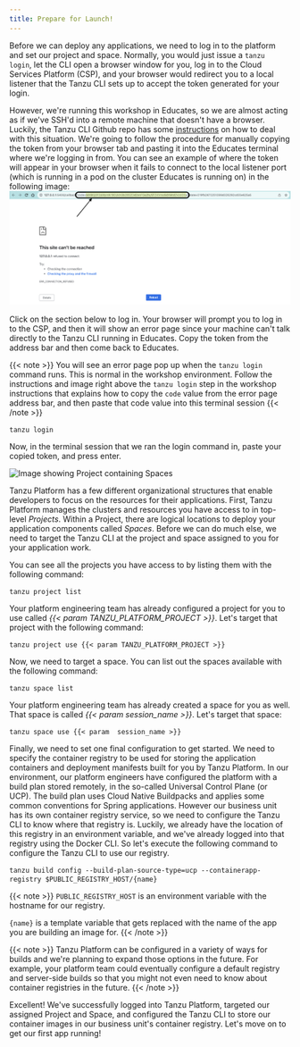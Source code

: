 ```yaml
---
title: Prepare for Launch!
---
```

Before we can deploy any applications, we need to log in to the platform and set our project and space.  Normally, you would just issue a `tanzu login`, let the CLI open a browser window for you, log in to the Cloud Services Platform (CSP), and your browser would redirect you to a local listener that the Tanzu CLI sets up to accept the token generated for your login.  

However, we're running this workshop in Educates, so we are almost acting as if we've SSH'd into a remote machine that doesn't have a browser.  Luckily, the Tanzu CLI Github repo has some [instructions](https://github.com/vmware-tanzu/tanzu-cli/blob/main/docs/quickstart/quickstart.md#interactive-login) on how to deal with this situation.  We're going to follow the procedure for manually copying the token from your browser tab and pasting it into the Educates terminal where we're logging in from.  You can see an example of where the token will appear in your browser when it fails to connect to the local listener port (which is running in a pod on the cluster Educates is running on) in the following image:
![Image showing the login token we need to copy in the URL line of your browser](https://raw.githubusercontent.com/vmware-tanzu/tanzu-cli/6a11ce93cd4e811e213e8439e090e1d73a053fd3/docs/quickstart/images/interactive_login_copy_authcode.png)

Click on the section below to log in.  Your browser will prompt you to log in to the CSP, and then it will show an error page since your machine can't talk directly to the Tanzu CLI running in Educates. Copy the token from the address bar and then come back to Educates.

{{< note >}}
You will see an error page pop up when the `tanzu login` command runs. This is normal in the workshop environment.  Follow the instructions and image right above the `tanzu login` step in the workshop instructions that explains how to copy the `code` value from the error page address bar, and then paste that code value into this terminal session
{{< /note >}}

```execute
tanzu login
```

Now, in the terminal session that we ran the login command in, paste your copied token, and press enter.

![Image showing Project containing Spaces](../images/project-and-spaces.png)

Tanzu Platform has a few different organizational structures that enable developers to focus on the resources for their applications.  First, Tanzu Platform manages the clusters and resources you have access to in top-level *Projects*.  Within a Project, there are logical locations to deploy your application components called *Spaces*.  Before we can do much else, we need to target the Tanzu CLI at the project and space assigned to you for your application work.

You can see all the projects you have access to by listing them with the following command:
```execute
tanzu project list
```

Your platform engineering team has already configured a project for you to use called *{{< param TANZU_PLATFORM_PROJECT >}}*.  Let's target that project with the following command:

```execute
tanzu project use {{< param TANZU_PLATFORM_PROJECT >}}
```

Now, we need to target a space.  You can list out the spaces available with the following command:
```execute
tanzu space list
```

Your platform engineering team has already created a space for you as well.  That space is called *{{< param  session_name >}}*.  Let's target that space:
```execute
tanzu space use {{< param  session_name >}}
```

Finally, we need to set one final configuration to get started.  We need to specify the container registry to be used for storing the application containers and deployment manifests built for you by Tanzu Platform. In our environment, our platform engineers have configured the platform with a build plan stored remotely, in the so-called Universal Control Plane (or UCP). The build plan uses Cloud Native Buildpacks and applies some common conventions for Spring applications.  However our business unit has its own container registry service, so we need to configure the Tanzu CLI to know where that registry is.  Luckily, we already have the location of this registry in an environment variable, and we've already logged into that registry using the Docker CLI. So let's execute the following command to configure the Tanzu CLI to use our registry.

```execute
tanzu build config --build-plan-source-type=ucp --containerapp-registry $PUBLIC_REGISTRY_HOST/{name}
```
{{< note >}}
`PUBLIC_REGISTRY_HOST` is an environment variable with the hostname for our registry.

`{name}` is a template variable that gets replaced with the name of the app you are building an image for. 
{{< /note >}}

{{< note >}}
Tanzu Platform can be configured in a variety of ways for builds and we're planning to expand those options in the future. For example, your platform team could eventually configure a default registry and server-side builds so that you might not even need to know about container registries in the future.
{{< /note >}}

Excellent!  We've successfully logged into Tanzu Platform, targeted our assigned Project and Space, and configured the Tanzu CLI to store our container images in our business unit's container registry.  Let's move on to get our first app running!